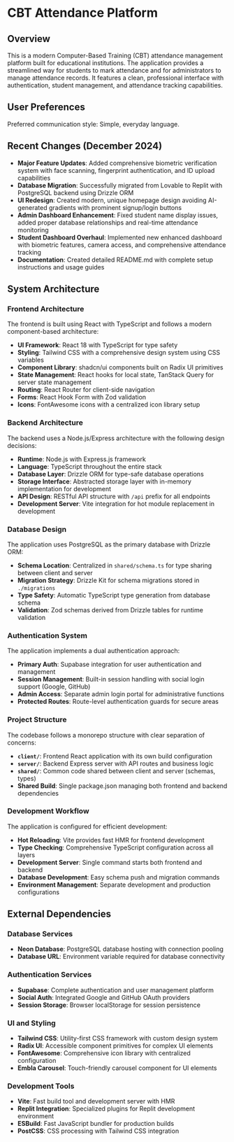 # CBT Attendance Platform

## Overview

This is a modern Computer-Based Training (CBT) attendance management platform built for educational institutions. The application provides a streamlined way for students to mark attendance and for administrators to manage attendance records. It features a clean, professional interface with authentication, student management, and attendance tracking capabilities.

## User Preferences

Preferred communication style: Simple, everyday language.

## Recent Changes (December 2024)

- **Major Feature Updates**: Added comprehensive biometric verification system with face scanning, fingerprint authentication, and ID upload capabilities
- **Database Migration**: Successfully migrated from Lovable to Replit with PostgreSQL backend using Drizzle ORM
- **UI Redesign**: Created modern, unique homepage design avoiding AI-generated gradients with prominent signup/login buttons
- **Admin Dashboard Enhancement**: Fixed student name display issues, added proper database relationships and real-time attendance monitoring
- **Student Dashboard Overhaul**: Implemented new enhanced dashboard with biometric features, camera access, and comprehensive attendance tracking
- **Documentation**: Created detailed README.md with complete setup instructions and usage guides

## System Architecture

### Frontend Architecture
The frontend is built using React with TypeScript and follows a modern component-based architecture:

- **UI Framework**: React 18 with TypeScript for type safety
- **Styling**: Tailwind CSS with a comprehensive design system using CSS variables
- **Component Library**: shadcn/ui components built on Radix UI primitives
- **State Management**: React hooks for local state, TanStack Query for server state management
- **Routing**: React Router for client-side navigation
- **Forms**: React Hook Form with Zod validation
- **Icons**: FontAwesome icons with a centralized icon library setup

### Backend Architecture
The backend uses a Node.js/Express architecture with the following design decisions:

- **Runtime**: Node.js with Express.js framework
- **Language**: TypeScript throughout the entire stack
- **Database Layer**: Drizzle ORM for type-safe database operations
- **Storage Interface**: Abstracted storage layer with in-memory implementation for development
- **API Design**: RESTful API structure with `/api` prefix for all endpoints
- **Development Server**: Vite integration for hot module replacement in development

### Database Design
The application uses PostgreSQL as the primary database with Drizzle ORM:

- **Schema Location**: Centralized in `shared/schema.ts` for type sharing between client and server
- **Migration Strategy**: Drizzle Kit for schema migrations stored in `./migrations`
- **Type Safety**: Automatic TypeScript type generation from database schema
- **Validation**: Zod schemas derived from Drizzle tables for runtime validation

### Authentication System
The application implements a dual authentication approach:

- **Primary Auth**: Supabase integration for user authentication and management
- **Session Management**: Built-in session handling with social login support (Google, GitHub)
- **Admin Access**: Separate admin login portal for administrative functions
- **Protected Routes**: Route-level authentication guards for secure areas

### Project Structure
The codebase follows a monorepo structure with clear separation of concerns:

- **`client/`**: Frontend React application with its own build configuration
- **`server/`**: Backend Express server with API routes and business logic  
- **`shared/`**: Common code shared between client and server (schemas, types)
- **Shared Build**: Single package.json managing both frontend and backend dependencies

### Development Workflow
The application is configured for efficient development:

- **Hot Reloading**: Vite provides fast HMR for frontend development
- **Type Checking**: Comprehensive TypeScript configuration across all layers
- **Development Server**: Single command starts both frontend and backend
- **Database Development**: Easy schema push and migration commands
- **Environment Management**: Separate development and production configurations

## External Dependencies

### Database Services
- **Neon Database**: PostgreSQL database hosting with connection pooling
- **Database URL**: Environment variable required for database connectivity

### Authentication Services  
- **Supabase**: Complete authentication and user management platform
- **Social Auth**: Integrated Google and GitHub OAuth providers
- **Session Storage**: Browser localStorage for session persistence

### UI and Styling
- **Tailwind CSS**: Utility-first CSS framework with custom design system
- **Radix UI**: Accessible component primitives for complex UI elements
- **FontAwesome**: Comprehensive icon library with centralized configuration
- **Embla Carousel**: Touch-friendly carousel component for UI elements

### Development Tools
- **Vite**: Fast build tool and development server with HMR
- **Replit Integration**: Specialized plugins for Replit development environment
- **ESBuild**: Fast JavaScript bundler for production builds
- **PostCSS**: CSS processing with Tailwind CSS integration